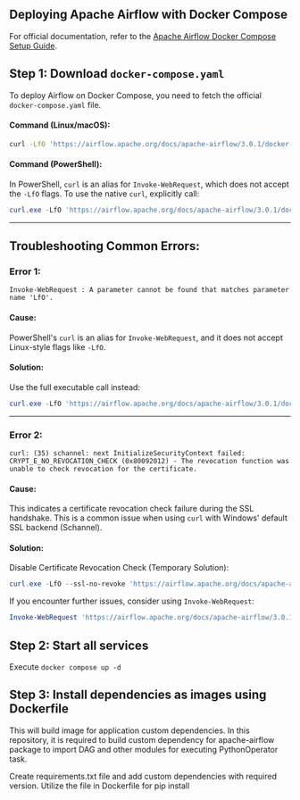 ## Deploying Apache Airflow with Docker Compose

For official documentation, refer to the [Apache Airflow Docker Compose Setup Guide](https://airflow.apache.org/docs/apache-airflow/stable/howto/docker-compose/index.html).

## Step 1: Download `docker-compose.yaml`

To deploy Airflow on Docker Compose, you need to fetch the official `docker-compose.yaml` file.

#### **Command (Linux/macOS):**

```bash
curl -LfO 'https://airflow.apache.org/docs/apache-airflow/3.0.1/docker-compose.yaml'
```

#### **Command (PowerShell):**

In PowerShell, `curl` is an alias for `Invoke-WebRequest`, which does not accept the `-LfO` flags.
To use the native `curl`, explicitly call:

```powershell
curl.exe -LfO 'https://airflow.apache.org/docs/apache-airflow/3.0.1/docker-compose.yaml'
```

---

## Troubleshooting Common Errors:

### **Error 1:**

```plaintext
Invoke-WebRequest : A parameter cannot be found that matches parameter name 'LfO'.
```

#### **Cause:**

PowerShell's `curl` is an alias for `Invoke-WebRequest`, and it does not accept Linux-style flags like `-LfO`.

#### **Solution:**

Use the full executable call instead:

```powershell
curl.exe -LfO 'https://airflow.apache.org/docs/apache-airflow/3.0.1/docker-compose.yaml'
```

---

### **Error 2:**

```plaintext
curl: (35) schannel: next InitializeSecurityContext failed: CRYPT_E_NO_REVOCATION_CHECK (0x80092012) - The revocation function was unable to check revocation for the certificate.
```

#### **Cause:**

This indicates a certificate revocation check failure during the SSL handshake. This is a common issue when using `curl` with Windows' default SSL backend (Schannel).

#### **Solution:**

Disable Certificate Revocation Check (Temporary Solution):

```powershell
curl.exe -LfO --ssl-no-revoke 'https://airflow.apache.org/docs/apache-airflow/3.0.1/docker-compose.yaml'
```

If you encounter further issues, consider using `Invoke-WebRequest`:

```powershell
Invoke-WebRequest 'https://airflow.apache.org/docs/apache-airflow/3.0.1/docker-compose.yaml' -OutFile 'docker-compose.yaml'
```

## Step 2: Start all services
Execute `docker compose up -d`

## Step 3: Install dependencies as images using Dockerfile
This will build image for application custom dependencies. In this repository, it is required to build custom dependency for apache-airflow package to import DAG and other modules for executing PythonOperator task.

Create requirements.txt file and add custom dependencies with required version. Utilize the file in Dockerfile for pip install
